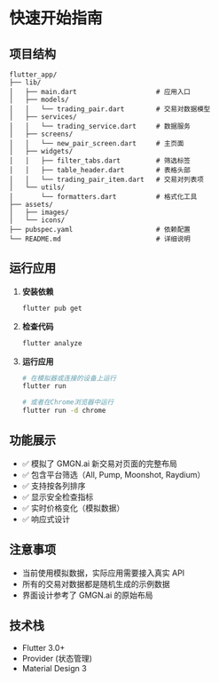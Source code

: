 # 快速开始指南

## 项目结构

```
flutter_app/
├── lib/
│   ├── main.dart                    # 应用入口
│   ├── models/
│   │   └── trading_pair.dart        # 交易对数据模型
│   ├── services/
│   │   └── trading_service.dart     # 数据服务
│   ├── screens/
│   │   └── new_pair_screen.dart     # 主页面
│   ├── widgets/
│   │   ├── filter_tabs.dart         # 筛选标签
│   │   ├── table_header.dart        # 表格头部
│   │   └── trading_pair_item.dart   # 交易对列表项
│   └── utils/
│       └── formatters.dart          # 格式化工具
├── assets/
│   ├── images/
│   └── icons/
├── pubspec.yaml                     # 依赖配置
└── README.md                        # 详细说明
```

## 运行应用

1. **安装依赖**

   ```bash
   flutter pub get
   ```

2. **检查代码**

   ```bash
   flutter analyze
   ```

3. **运行应用**

   ```bash
   # 在模拟器或连接的设备上运行
   flutter run

   # 或者在Chrome浏览器中运行
   flutter run -d chrome
   ```

## 功能展示

- ✅ 模拟了 GMGN.ai 新交易对页面的完整布局
- ✅ 包含平台筛选（All, Pump, Moonshot, Raydium）
- ✅ 支持按各列排序
- ✅ 显示安全检查指标
- ✅ 实时价格变化（模拟数据）
- ✅ 响应式设计

## 注意事项

- 当前使用模拟数据，实际应用需要接入真实 API
- 所有的交易对数据都是随机生成的示例数据
- 界面设计参考了 GMGN.ai 的原始布局

## 技术栈

- Flutter 3.0+
- Provider (状态管理)
- Material Design 3
